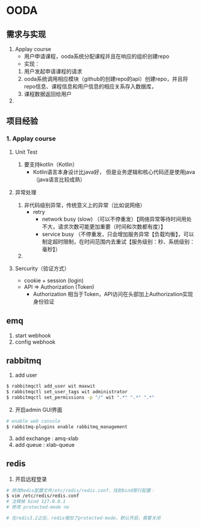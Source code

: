 # OODA

## 需求与实现
1. Applay course
   * 用户申请课程，ooda系统分配课程并且在响应的组织创建repo
   * 实现：
    1. 用户发起申请课程的请求
    2. ooda系统调用相应模块（github的创建repo的api）创建repo，并且将repo信息、课程信息和用户信息的相应关系存入数据库，
    3. 课程数据返回给用户
2. 

## 项目经验
### 1. Applay course
1. Unit Test
   1. 要支持kotlin（Kotlin）
      * Kotlin语言本身设计比java好， 但是业务逻辑和核心代码还是使用java（java语言比较成熟）
2. 异常处理
   1. 非代码级别异常，传统意义上的异常（比如说网络）
      * retry
        * network busy (slow) （可以不停重发）【网络异常等待时间用处不大，请求次数可能更加重要（时间和次数都有度）】
        * service busy  （不停重发，只会增加服务异常【负载均衡】，可以制定超时限制，在时间范围内去重试【服务级别：秒、系统级别：毫秒】）
   2. 

3. Sercurity（验证方式）
   * cookie + session (login)
   * API => Authorization (Token)
     * Authorization 相当于Token，API访问在头部加上Authorization实现身份验证



## emq
1. start webhook
2. config webhook

## rabbitmq
1. add user
```bash
$ rabbitmqctl add_user wit maxwit
$ rabbitmqctl set_user_tags wit administrator
$ rabbitmqctl set_permissions -p "/" wit ".*" ".*" ".*"
```
2. 开启admin GUI界面
```bash
# enable web console
$ rabbitmq-plugins enable rabbitmq_management
```
3. add exchange : amq-xlab
4. add queue : xlab-queue


## redis 
1. 开启远程登录
```bash
# 修改Redis配置文件/etc/redis/redis.conf，找到bind那行配置：
$ vim /etc/redis/redis.conf
# 注释掉 bind 127.0.0.1
# 修改 protected-mode no

# 在redis3.2之后，redis增加了protected-mode，默认开启，需要关闭
```
